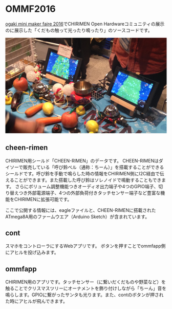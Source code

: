 # OMMF2016 

[ogaki mini maker faire 2016]()でCHIRIMEN Open Hardwareコミュニティの展示のに展示した「くだもの触って光ったり鳴ったり」のソースコードです。

![image.jpg](./image.jpg)

## cheen-rimen

CHIRIMEN用シールド「CHEEN-RIMEN」のデータです。
CHEEN-RIMENはダイソーで販売している「呼び鈴ベル（通称：ちーん）」を搭載することができるシールドです。呼び鈴を手動で鳴らした時の情報をCHIRIMEN側にI2C経由で伝えることができます。また搭載した呼び鈴はソレノイドで鳴動することもできます。
さらにボリューム調整機能つきオーディオ出力端子や4つのGPIO端子、切り替えつき外部電源端子、4つの外部負荷付きタッチセンサー端子など豊富な機能をCHIRIMENに拡張可能です。

ここで公開する情報には、eagleファイルと、CHEEN-RIMENに搭載されたATmega8A用のファームウエア（Arduino Sketch）が含まれています。

## cont

スマホをコントローラにするWebアプリです。
ボタンを押すことでommfapp側にアヒルを投げ込みます。

## ommfapp

CHIRIMEN用のアプリです。タッチセンサー（に繋いだくだものや野菜など）を触ることでクリスマスツリーにオーナメントを飾り付けしながら「ちーん」音を鳴らします。GPIOに繋がったサンタも光ります。また、contのボタンが押された時にアヒルが飛んできます。




